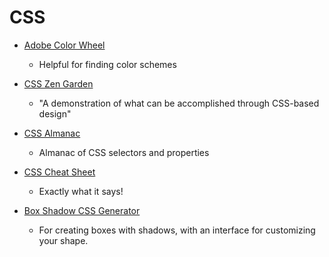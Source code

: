 # CSS

* [Adobe Color Wheel](https://color.adobe.com/create/color-wheel)
  * Helpful for finding color schemes

* [CSS Zen Garden](http://csszengarden.com/)
  * "A demonstration of what can be accomplished through CSS-based design"

* [CSS Almanac](https://css-tricks.com/almanac/)
  * Almanac of CSS selectors and properties

* [CSS Cheat Sheet](https://overapi.com/css)
  * Exactly what it says!

* [Box Shadow CSS Generator](https://cssgenerator.org/box-shadow-css-generator.html)
  * For creating boxes with shadows, with an interface for customizing your shape.

